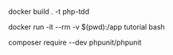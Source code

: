 docker build . -t php-tdd

docker run -it --rm -v $(pwd):/app tutorial bash

composer require --dev phpunit/phpunit